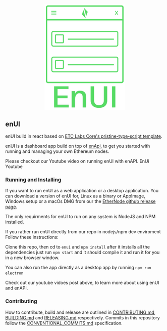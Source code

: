 <p align="center">
  <img src="https://raw.githubusercontent.com/ethernodeio/enui/master/assets/iconText.png" width="256" title="enUI: UI integration build using React-Pristine for enAPI ">
</p>

## enUI
enUI build in react based on [ETC Labs Core's pristine-type-script template](https://github.com/etclabscore/pristine-typescript-react).

enUI is a dashboard app build on top of [enApi](https://github.com/ethernodeio/enapi/), to get you started with running and managing your own Ethereum nodes.

Please checkout our Youtube video on running enUI with enAPI.
EnUi Youtube

### Running and Installing

If you want to run enUI as a web application or a desktop application. You can download a version of enUI for, Linux as a binary or AppImage, Windows setup or a macOs DMG from our the [EtherNode github release page](https://github.com/ethernodeio/enui/releases).

The only requirments for enUI to run on any system is NodeJS and NPM installed.

If you rather run enUI directly from our repo in nodejs/npm dev enviroment Follow these instructions:

Clone this repo, then cd to `enui` and `npm install` after it installs all the dependencies just run `npm start` and it should compile it and run it for you in a new browser window.

You can also run the app directly as a desktop app by running `npm run electron`

Check out our youtube vidoes post above, to learn more about using enUI and enAPI.

### Contributing

How to contribute, build and release are outlined in [CONTRIBUTING.md](CONTRIBUTING.md), [BUILDING.md](BUILDING.md) and [RELEASING.md](RELEASING.md) respectively. Commits in this repository follow the [CONVENTIONAL_COMMITS.md](CONVENTIONAL_COMMITS.md) specification.
